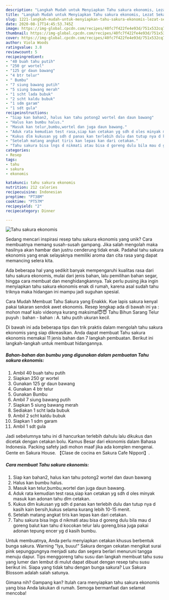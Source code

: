 ```yaml
---
description: "Langkah Mudah untuk Menyiapkan Tahu sakura ekonomis, Lezat Sekali"
title: "Langkah Mudah untuk Menyiapkan Tahu sakura ekonomis, Lezat Sekali"
slug: 1221-langkah-mudah-untuk-menyiapkan-tahu-sakura-ekonomis-lezat-sekali
date: 2020-08-17T14:45:53.745Z
image: https://img-global.cpcdn.com/recipes/40fc7f422fe4e93d/751x532cq70/tahu-sakura-ekonomis-foto-resep-utama.jpg
thumbnail: https://img-global.cpcdn.com/recipes/40fc7f422fe4e93d/751x532cq70/tahu-sakura-ekonomis-foto-resep-utama.jpg
cover: https://img-global.cpcdn.com/recipes/40fc7f422fe4e93d/751x532cq70/tahu-sakura-ekonomis-foto-resep-utama.jpg
author: Viola Woods
ratingvalue: 3.8
reviewcount: 5
recipeingredient:
- "40 buah tahu putih"
- "250 gr wortel"
- "125 gr daun bawang"
- "4 btr telur"
- " Bumbu"
- "7 siung bawang putih"
- "5 siung bawang merah"
- "1 scht lada bubuk"
- "2 scht kaldu bubuk"
- "1 sdm garam"
- "1 sdt gula"
recipeinstructions:
- "Siap kan bahan2, halus kan tahu potong2 wortel dan daun bawang"
- "Halus kan bumbu halus."
- "Masuk kan telur,bumbu,wortel dan juga daun bawang."
- "Aduk rata kemudian test rasa,siap kan cetakan yg sdh d oles minyak masuk kan adonan tahu dlm cetakan."
- "Kukus dlm kukusan yg sdh d panas kan terlebih dulu dan tutup nya d kasih kain bersih,kukus selama kurang lebih 10-15 menit."
- "Setelah matang angkat tiris kan lepas kan dari cetakan."
- "Tahu sakura bisa lngs d nikmati atau bisa d goreng dulu bila mau d goreng balut kan tahu d kocokan telur lalu goreng,bisa juga pakai adonan tepung encer yg d kasih bumbu."
categories:
- Resep
tags:
- tahu
- sakura
- ekonomis

katakunci: tahu sakura ekonomis 
nutrition: 212 calories
recipecuisine: Indonesian
preptime: "PT38M"
cooktime: "PT57M"
recipeyield: "2"
recipecategory: Dinner

---
```



![Tahu sakura ekonomis](https://img-global.cpcdn.com/recipes/40fc7f422fe4e93d/751x532cq70/tahu-sakura-ekonomis-foto-resep-utama.jpg)

Sedang mencari inspirasi resep tahu sakura ekonomis yang unik? Cara membuatnya memang susah-susah gampang. Jika salah mengolah maka hasilnya akan hambar dan justru cenderung tidak enak. Padahal tahu sakura ekonomis yang enak selayaknya memiliki aroma dan cita rasa yang dapat memancing selera kita.

Ada beberapa hal yang sedikit banyak mempengaruhi kualitas rasa dari tahu sakura ekonomis, mulai dari jenis bahan, lalu pemilihan bahan segar, hingga cara membuat dan menghidangkannya. Tak perlu pusing jika ingin menyiapkan tahu sakura ekonomis enak di rumah, karena asal sudah tahu triknya maka hidangan ini mampu jadi suguhan spesial.

Cara Mudah Membuat Tahu Sakura yang Enakkk. Kue lapis sakura kenyal pakai takaran sendok awet ekonomis. Resep lengkap ada di bawah ini ya : mohon maaf kalo videonya kurang maksimal😇😇 Tahu Bihun Sarang Telur puyuh : bahan - bahan : A. tahu putih ukuran kecil.


Di bawah ini ada beberapa tips dan trik praktis dalam mengolah tahu sakura ekonomis yang siap dikreasikan. Anda dapat membuat Tahu sakura ekonomis memakai 11 jenis bahan dan 7 langkah pembuatan. Berikut ini langkah-langkah untuk membuat hidangannya.

<!--inarticleads1-->

##### Bahan-bahan dan bumbu yang digunakan dalam pembuatan Tahu sakura ekonomis:

1. Ambil 40 buah tahu putih
1. Siapkan 250 gr wortel
1. Gunakan 125 gr daun bawang
1. Gunakan 4 btr telur
1. Gunakan  Bumbu
1. Ambil 7 siung bawang putih
1. Siapkan 5 siung bawang merah
1. Sediakan 1 scht lada bubuk
1. Ambil 2 scht kaldu bubuk
1. Siapkan 1 sdm garam
1. Ambil 1 sdt gula


Jadi sebelumnya tahu ini di hancurkan terlebih dahulu lalu dikukus dan dicetak dengan cetakan bolu. Kamus Besar dari ekonomis dalam Bahasa Indonesia. Packing safety jadi mohon maaf jika ada komplen mengenai. Gente en Sakura House. 【Clase de cocina en Sakura Cafe Nippori】. 

<!--inarticleads2-->

##### Cara membuat Tahu sakura ekonomis:

1. Siap kan bahan2, halus kan tahu potong2 wortel dan daun bawang
1. Halus kan bumbu halus.
1. Masuk kan telur,bumbu,wortel dan juga daun bawang.
1. Aduk rata kemudian test rasa,siap kan cetakan yg sdh d oles minyak masuk kan adonan tahu dlm cetakan.
1. Kukus dlm kukusan yg sdh d panas kan terlebih dulu dan tutup nya d kasih kain bersih,kukus selama kurang lebih 10-15 menit.
1. Setelah matang angkat tiris kan lepas kan dari cetakan.
1. Tahu sakura bisa lngs d nikmati atau bisa d goreng dulu bila mau d goreng balut kan tahu d kocokan telur lalu goreng,bisa juga pakai adonan tepung encer yg d kasih bumbu.


Untuk membuatnya, Anda perlu menyiapkan cetakan khusus berbentuk bunga sakura. Warning &#34;Iya, buuu!&#34; Sakura dengan cekatan mengikat surai pink sepunggungnya menjadi satu dan segera berlari menuruni tangga menuju dapur. Tips menggoreng tahu susu dan langkah membuat tahu susu yang lumer dan lembut di mulut dapat dibuat dengan resep tahu susu berikut ini. Siapa yang tidak tahu dengan bunga sakura? Lux Sakura Blossom adalah salah satunya. 

Gimana nih? Gampang kan? Itulah cara menyiapkan tahu sakura ekonomis yang bisa Anda lakukan di rumah. Semoga bermanfaat dan selamat mencoba!
